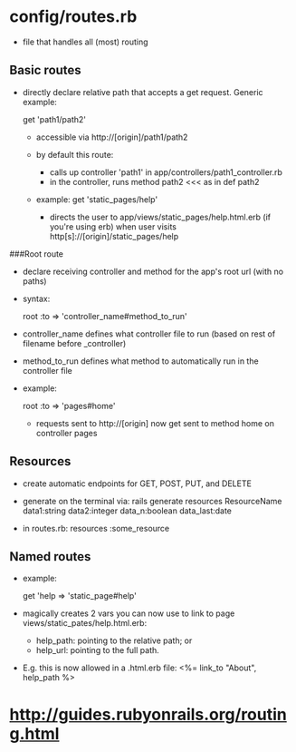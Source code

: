 config/routes.rb
================

*  file that handles all (most) routing


Basic routes
------------
*   directly declare relative path that accepts a get request. Generic example:

    get 'path1/path2'

    *  accessible via http://[origin]/path1/path2
    *  by default this route:
        *   calls up controller 'path1' in app/controllers/path1_controller.rb
        *   in the controller, runs method path2  <<< as in def path2

    *   example:
		get 'static_pages/help'

        *   directs the user to app/views/static_pages/help.html.erb (if you're using erb)
		    when user visits http[s]://[origin]/static_pages/help

###Root route
*   declare receiving controller and method for the app's root url (with no paths)
*   syntax:

    root :to => 'controller_name#method_to_run'

*   controller_name defines what controller file to run (based on rest of filename before _controller) 
*   method_to_run defines what method to automatically run in the controller file

*   example:

    root :to => 'pages#home'

    *   requests sent to http://[origin] now get sent to method home on controller pages

Resources
---------
*   create automatic endpoints for GET, POST, PUT, and DELETE

*   generate on the terminal via:
    rails generate resources ResourceName data1:string data2:integer data_n:boolean data_last:date

*   in routes.rb: 
    resources :some_resource

Named routes
------------
*   example:

    get 'help => 'static_page#help'

*   magically creates 2 vars you can now use to link to page views/static_pates/help.html.erb:
    *  help_path: pointing to the relative path;  or
    *  help_url:  pointing to the full path.

*   E.g. this is now allowed in a .html.erb file:
    <%= link_to "About", help_path %>



# http://guides.rubyonrails.org/routing.html
